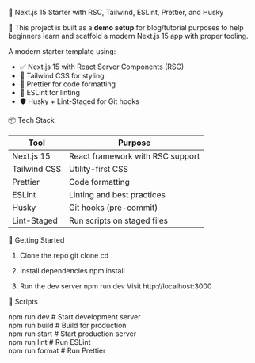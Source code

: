 🚀 Next.js 15 Starter with RSC, Tailwind, ESLint, Prettier, and Husky

📝 This project is built as a **demo setup** for blog/tutorial purposes to help beginners learn and scaffold a modern Next.js 15 app with proper tooling.

A modern starter template using:

- ✅ Next.js 15 with React Server Components (RSC)
- 🎨 Tailwind CSS for styling
- 🧹 Prettier for code formatting
- 🧪 ESLint for linting
- 🛡️ Husky + Lint-Staged for Git hooks

📦 Tech Stack

Tool         | Purpose
-------------|----------------------------------
Next.js 15   | React framework with RSC support
Tailwind CSS | Utility-first CSS
Prettier     | Code formatting
ESLint       | Linting and best practices
Husky        | Git hooks (pre-commit)
Lint-Staged  | Run scripts on staged files

🔧 Getting Started

1. Clone the repo
   git clone <your-repo-url>
   cd <your-project-name>

2. Install dependencies
   npm install

3. Run the dev server
   npm run dev
   Visit http://localhost:3000

🧪 Scripts

npm run dev       # Start development server  
npm run build     # Build for production  
npm run start     # Start production server  
npm run lint      # Run ESLint  
npm run format    # Run Prettier  